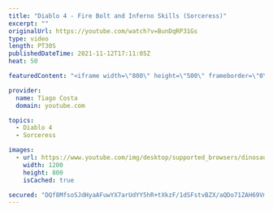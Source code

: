 ```yaml
---
title: "Diablo 4 - Fire Bolt and Inferno Skills (Sorceress)"
excerpt: ""
originalUrl: https://youtube.com/watch?v=BunDqRP31Gs
type: video
length: PT30S
publishedDateTime: 2021-11-12T17:11:05Z
heat: 50

featuredContent: "<iframe width=\"800\" height=\"500\" frameborder=\"0\" src=\"https://www.youtube.com/embed/BunDqRP31Gs\" allow=\"accelerometer; autoplay; encrypted-media; gyroscope; picture-in-picture\" allowfullscreen></iframe>"

provider:
  name: Tiago Costa
  domain: youtube.com

topics:
  - Diablo 4
  - Sorceress

images:
  - url: https://www.youtube.com/img/desktop/supported_browsers/dinosaur.png
    width: 1200
    height: 800
    isCached: true

secured: "DQf8MfsoSJdHyaAFuwYX7arUdYY5hR+tXkzF/1dSFstvBZX/aQDo71ZAH69VmuDCzWPhCXLDWPUkf9+GlbNA1NaSjJ8AGT9FSjv4H/ERZYWagbhhps4uYAPt8JfBpVkhNBEKfAdNewo8hYSHN/DFoYt4djNdzUHgw8TiNcmR2MiFbWA9O45dYzzqUCbqsORjeK/2UKBURX75pY3JtOIo6F+WaNcoDQwtWTQcENVqzTL0Eg//hE6ZjcMpDTcnDk6Vd/RpfS0z3NdSseT44UlLDzDOuYBB4zEvc/iTUp2NEL5QjbQDSNYH5XOcaS+5AY2S7SgBwujvb3qQK+jEqlU1bf/lvZj99pgMDlqViahzAfKf6xNDS8EJuma8uNNI5dLuDjmjTaCbkhCmlaGHiNxe58BYqwsnH5WHaZEsNfdhsTc=;gtvk+xhmmHqyu+CwSmb7UQ=="
---
```


